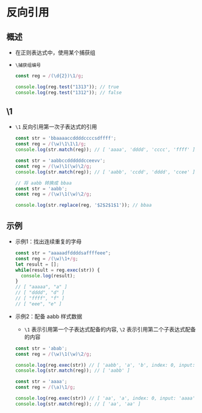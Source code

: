 # 反向引用

## 概述

  - 在正则表达式中，使用某个捕获组

  - `\捕获组编号`

    ```javascript
    const reg = /(\d{2})\1/g;

    console.log(reg.test("1313")); // true
    console.log(reg.test("1312")); // false
    ```

## \1

  - `\1` 反向引用第一次子表达式的引用

    ```javascript
    const str = 'bbaaaaccddddccccsdffff';
    const reg = /(\w)\1\1\1/g;
    console.log(str.match(reg)); // [ 'aaaa', 'dddd', 'cccc', 'ffff' ]
    ```

    ```javascript
    const str = 'aabbccddddddcceevv';
    const reg = /(\w)\1(\w)\2/g;
    console.log(str.match(reg)); // [ 'aabb', 'ccdd', 'dddd', 'ccee' ]
    ```

    ```javascript
    // 将 aabb 转换成 bbaa
    const str = 'aabb';
    const reg = /(\w)\1(\w)\2/g;

    console.log(str.replace(reg, '$2$2$1$1')); // bbaa
    ```

## 示例

  - 示例1：找出连续重复的字母

    ```javascript
    const str = "aaaaadfddddsaffffeee";
    const reg = /(\w)\1+/g;
    let result = [];
    while(result = reg.exec(str)) {
      console.log(result);
    }
    // [ "aaaaa", "a" ]
    // [ "dddd", "d" ]
    // [ "ffff", "f" ]
    // [ "eee", "e" ]
    ```

  - 示例2：配备 aabb 样式数据

      - `\1` 表示引用第一个子表达式配备的内容, `\2` 表示引用第二个子表达式配备的内容

    ```javascript
    const str = 'abab';
    const reg = /(\w)\1(\w)\2/g;

    console.log(reg.exec(str)) // [ 'aabb', 'a', 'b', index: 0, input: 'aabbabcd' ]
    console.log(str.match(reg)); // [ 'aabb' ]
    ```

    ```javascript
    const str = 'aaaa';
    const reg = /(\a)\1/g;

    console.log(reg.exec(str)) // [ 'aa', 'a', index: 0, input: 'aaaa' ]
    console.log(str.match(reg)); // [ 'aa', 'aa' ]
    ```
